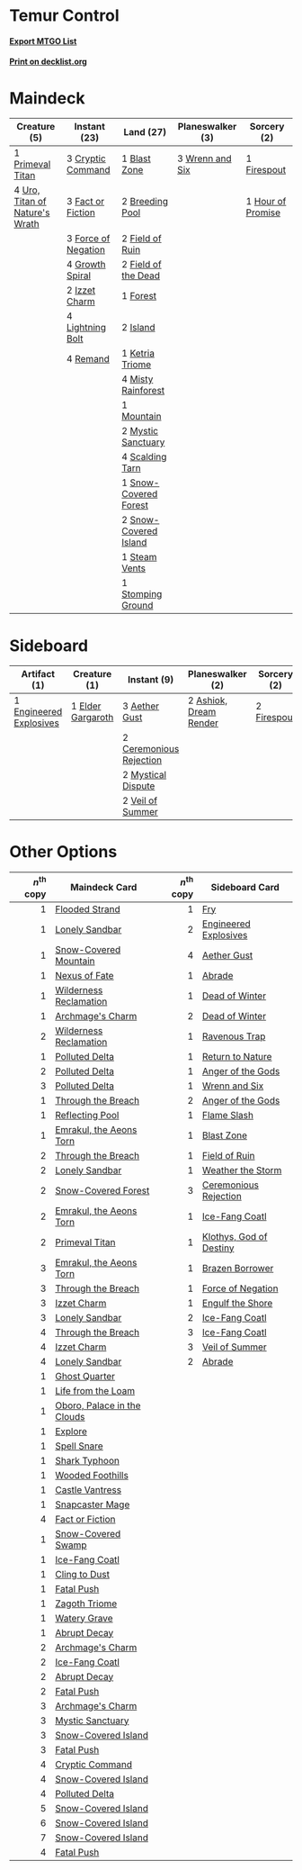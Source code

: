 # Temur Control

#### [Export MTGO List](../collection/Temur%20Control/Temur%20Control.txt)
#### [Print on decklist.org](http://decklist.org/?deckmain=1%09Blast%20Zone%0A2%09Breeding%20Pool%0A3%09Cryptic%20Command%0A3%09Fact%20or%20Fiction%0A2%09Field%20of%20Ruin%0A2%09Field%20of%20the%20Dead%0A1%09Firespout%0A3%09Force%20of%20Negation%0A1%09Forest%0A4%09Growth%20Spiral%0A1%09Hour%20of%20Promise%0A2%09Island%0A2%09Izzet%20Charm%0A1%09Ketria%20Triome%0A4%09Lightning%20Bolt%0A4%09Misty%20Rainforest%0A1%09Mountain%0A2%09Mystic%20Sanctuary%0A1%09Primeval%20Titan%0A4%09Remand%0A4%09Scalding%20Tarn%0A1%09Snow-Covered%20Forest%0A2%09Snow-Covered%20Island%0A1%09Steam%20Vents%0A1%09Stomping%20Ground%0A4%09Uro,%20Titan%20of%20Nature's%20Wrath%0A3%09Wrenn%20and%20Six&deckside=3%09Aether%20Gust%0A2%09Ashiok,%20Dream%20Render%0A2%09Ceremonious%20Rejection%0A1%09Elder%20Gargaroth%0A1%09Engineered%20Explosives%0A2%09Firespout%0A2%09Mystical%20Dispute%0A2%09Veil%20of%20Summer)
# Maindeck

|                                              Creature (5)                                               |                                         Instant (23)                                         |                                           Land (27)                                            |                                     Planeswalker (3)                                     |                                        Sorcery (2)                                         |
|---------------------------------------------------------------------------------------------------------|----------------------------------------------------------------------------------------------|------------------------------------------------------------------------------------------------|------------------------------------------------------------------------------------------|--------------------------------------------------------------------------------------------|
|1 [Primeval Titan](http://gatherer.wizards.com/Pages/Card/Details.aspx?multiverseid=438749)              |3 [Cryptic Command](http://gatherer.wizards.com/Pages/Card/Details.aspx?multiverseid=438614)  |1 [Blast Zone](http://gatherer.wizards.com/Pages/Card/Details.aspx?multiverseid=461171)         |3 [Wrenn and Six](http://gatherer.wizards.com/Pages/Card/Details.aspx?multiverseid=464166)|1 [Firespout](http://gatherer.wizards.com/Pages/Card/Details.aspx?multiverseid=247407)      |
|4 [Uro, Titan of Nature's Wrath](http://gatherer.wizards.com/Pages/Card/Details.aspx?multiverseid=476480)|3 [Fact or Fiction](http://gatherer.wizards.com/Pages/Card/Details.aspx?multiverseid=405223)  |2 [Breeding Pool](http://gatherer.wizards.com/Pages/Card/Details.aspx?multiverseid=97088)       |                                                                                          |1 [Hour of Promise](http://gatherer.wizards.com/Pages/Card/Details.aspx?multiverseid=430809)|
|                                                                                                         |3 [Force of Negation](http://gatherer.wizards.com/Pages/Card/Details.aspx?multiverseid=464001)|2 [Field of Ruin](http://gatherer.wizards.com/Pages/Card/Details.aspx?multiverseid=435415)      |                                                                                          |                                                                                            |
|                                                                                                         |4 [Growth Spiral](http://gatherer.wizards.com/Pages/Card/Details.aspx?multiverseid=457322)    |2 [Field of the Dead](http://gatherer.wizards.com/Pages/Card/Details.aspx?multiverseid=467001)  |                                                                                          |                                                                                            |
|                                                                                                         |2 [Izzet Charm](http://gatherer.wizards.com/Pages/Card/Details.aspx?multiverseid=338413)      |1 [Forest](http://gatherer.wizards.com/Pages/Card/Details.aspx?multiverseid=439860)             |                                                                                          |                                                                                            |
|                                                                                                         |4 [Lightning Bolt](http://gatherer.wizards.com/Pages/Card/Details.aspx?multiverseid=806)      |2 [Island](http://gatherer.wizards.com/Pages/Card/Details.aspx?multiverseid=439857)             |                                                                                          |                                                                                            |
|                                                                                                         |4 [Remand](http://gatherer.wizards.com/Pages/Card/Details.aspx?multiverseid=380255)           |1 [Ketria Triome](http://gatherer.wizards.com/Pages/Card/Details.aspx?multiverseid=479770)      |                                                                                          |                                                                                            |
|                                                                                                         |                                                                                              |4 [Misty Rainforest](http://gatherer.wizards.com/Pages/Card/Details.aspx?multiverseid=405102)   |                                                                                          |                                                                                            |
|                                                                                                         |                                                                                              |1 [Mountain](http://gatherer.wizards.com/Pages/Card/Details.aspx?multiverseid=439859)           |                                                                                          |                                                                                            |
|                                                                                                         |                                                                                              |2 [Mystic Sanctuary](http://gatherer.wizards.com/Pages/Card/Details.aspx?multiverseid=473209)   |                                                                                          |                                                                                            |
|                                                                                                         |                                                                                              |4 [Scalding Tarn](http://gatherer.wizards.com/Pages/Card/Details.aspx?multiverseid=405107)      |                                                                                          |                                                                                            |
|                                                                                                         |                                                                                              |1 [Snow-Covered Forest](http://gatherer.wizards.com/Pages/Card/Details.aspx?multiverseid=121192)|                                                                                          |                                                                                            |
|                                                                                                         |                                                                                              |2 [Snow-Covered Island](http://gatherer.wizards.com/Pages/Card/Details.aspx?multiverseid=121130)|                                                                                          |                                                                                            |
|                                                                                                         |                                                                                              |1 [Steam Vents](http://gatherer.wizards.com/Pages/Card/Details.aspx?multiverseid=405109)        |                                                                                          |                                                                                            |
|                                                                                                         |                                                                                              |1 [Stomping Ground](http://gatherer.wizards.com/Pages/Card/Details.aspx?multiverseid=405110)    |                                                                                          |                                                                                            |


# Sideboard

|                                          Artifact (1)                                           |                                        Creature (1)                                        |                                           Instant (9)                                            |                                        Planeswalker (2)                                         |                                     Sorcery (2)                                      |
|-------------------------------------------------------------------------------------------------|--------------------------------------------------------------------------------------------|--------------------------------------------------------------------------------------------------|-------------------------------------------------------------------------------------------------|--------------------------------------------------------------------------------------|
|1 [Engineered Explosives](http://gatherer.wizards.com/Pages/Card/Details.aspx?multiverseid=50139)|1 [Elder Gargaroth](http://gatherer.wizards.com/Pages/Card/Details.aspx?multiverseid=485502)|3 [Aether Gust](http://gatherer.wizards.com/Pages/Card/Details.aspx?multiverseid=466796)          |2 [Ashiok, Dream Render](http://gatherer.wizards.com/Pages/Card/Details.aspx?multiverseid=461155)|2 [Firespout](http://gatherer.wizards.com/Pages/Card/Details.aspx?multiverseid=247407)|
|                                                                                                 |                                                                                            |2 [Ceremonious Rejection](http://gatherer.wizards.com/Pages/Card/Details.aspx?multiverseid=417613)|                                                                                                 |                                                                                      |
|                                                                                                 |                                                                                            |2 [Mystical Dispute](http://gatherer.wizards.com/Pages/Card/Details.aspx?multiverseid=473020)     |                                                                                                 |                                                                                      |
|                                                                                                 |                                                                                            |2 [Veil of Summer](http://gatherer.wizards.com/Pages/Card/Details.aspx?multiverseid=466952)       |                                                                                                 |                                                                                      |


# Other Options

|*n*<sup>th</sup> copy|                                            Maindeck Card                                            |*n*<sup>th</sup> copy|                                          Sideboard Card                                          |
|--------------------:|-----------------------------------------------------------------------------------------------------|--------------------:|--------------------------------------------------------------------------------------------------|
|                    1|[Flooded Strand](http://gatherer.wizards.com/Pages/Card/Details.aspx?multiverseid=405098)            |                    1|[Fry](http://gatherer.wizards.com/Pages/Card/Details.aspx?multiverseid=466894)                    |
|                    1|[Lonely Sandbar](http://gatherer.wizards.com/Pages/Card/Details.aspx?multiverseid=376401)            |                    2|[Engineered Explosives](http://gatherer.wizards.com/Pages/Card/Details.aspx?multiverseid=50139)   |
|                    1|[Snow-Covered Mountain](http://gatherer.wizards.com/Pages/Card/Details.aspx?multiverseid=121233)     |                    4|[Aether Gust](http://gatherer.wizards.com/Pages/Card/Details.aspx?multiverseid=466796)            |
|                    1|[Nexus of Fate](http://gatherer.wizards.com/Pages/Card/Details.aspx?multiverseid=450253)             |                    1|[Abrade](http://gatherer.wizards.com/Pages/Card/Details.aspx?multiverseid=430772)                 |
|                    1|[Wilderness Reclamation](http://gatherer.wizards.com/Pages/Card/Details.aspx?multiverseid=457293)    |                    1|[Dead of Winter](http://gatherer.wizards.com/Pages/Card/Details.aspx?multiverseid=464034)         |
|                    1|[Archmage's Charm](http://gatherer.wizards.com/Pages/Card/Details.aspx?multiverseid=463989)          |                    2|[Dead of Winter](http://gatherer.wizards.com/Pages/Card/Details.aspx?multiverseid=464034)         |
|                    2|[Wilderness Reclamation](http://gatherer.wizards.com/Pages/Card/Details.aspx?multiverseid=457293)    |                    1|[Ravenous Trap](http://gatherer.wizards.com/Pages/Card/Details.aspx?multiverseid=197537)          |
|                    1|[Polluted Delta](http://gatherer.wizards.com/Pages/Card/Details.aspx?multiverseid=405104)            |                    1|[Return to Nature](http://gatherer.wizards.com/Pages/Card/Details.aspx?multiverseid=461102)       |
|                    2|[Polluted Delta](http://gatherer.wizards.com/Pages/Card/Details.aspx?multiverseid=405104)            |                    1|[Anger of the Gods](http://gatherer.wizards.com/Pages/Card/Details.aspx?multiverseid=438682)      |
|                    3|[Polluted Delta](http://gatherer.wizards.com/Pages/Card/Details.aspx?multiverseid=405104)            |                    1|[Wrenn and Six](http://gatherer.wizards.com/Pages/Card/Details.aspx?multiverseid=464166)          |
|                    1|[Through the Breach](http://gatherer.wizards.com/Pages/Card/Details.aspx?multiverseid=80250)         |                    2|[Anger of the Gods](http://gatherer.wizards.com/Pages/Card/Details.aspx?multiverseid=438682)      |
|                    1|[Reflecting Pool](http://gatherer.wizards.com/Pages/Card/Details.aspx?multiverseid=382342)           |                    1|[Flame Slash](http://gatherer.wizards.com/Pages/Card/Details.aspx?multiverseid=416914)            |
|                    1|[Emrakul, the Aeons Torn](http://gatherer.wizards.com/Pages/Card/Details.aspx?multiverseid=397905)   |                    1|[Blast Zone](http://gatherer.wizards.com/Pages/Card/Details.aspx?multiverseid=461171)             |
|                    2|[Through the Breach](http://gatherer.wizards.com/Pages/Card/Details.aspx?multiverseid=80250)         |                    1|[Field of Ruin](http://gatherer.wizards.com/Pages/Card/Details.aspx?multiverseid=435415)          |
|                    2|[Lonely Sandbar](http://gatherer.wizards.com/Pages/Card/Details.aspx?multiverseid=376401)            |                    1|[Weather the Storm](http://gatherer.wizards.com/Pages/Card/Details.aspx?multiverseid=464140)      |
|                    2|[Snow-Covered Forest](http://gatherer.wizards.com/Pages/Card/Details.aspx?multiverseid=121192)       |                    3|[Ceremonious Rejection](http://gatherer.wizards.com/Pages/Card/Details.aspx?multiverseid=417613)  |
|                    2|[Emrakul, the Aeons Torn](http://gatherer.wizards.com/Pages/Card/Details.aspx?multiverseid=397905)   |                    1|[Ice-Fang Coatl](http://gatherer.wizards.com/Pages/Card/Details.aspx?multiverseid=464152)         |
|                    2|[Primeval Titan](http://gatherer.wizards.com/Pages/Card/Details.aspx?multiverseid=438749)            |                    1|[Klothys, God of Destiny](http://gatherer.wizards.com/Pages/Card/Details.aspx?multiverseid=476471)|
|                    3|[Emrakul, the Aeons Torn](http://gatherer.wizards.com/Pages/Card/Details.aspx?multiverseid=397905)   |                    1|[Brazen Borrower](http://gatherer.wizards.com/Pages/Card/Details.aspx?multiverseid=473001)        |
|                    3|[Through the Breach](http://gatherer.wizards.com/Pages/Card/Details.aspx?multiverseid=80250)         |                    1|[Force of Negation](http://gatherer.wizards.com/Pages/Card/Details.aspx?multiverseid=464001)      |
|                    3|[Izzet Charm](http://gatherer.wizards.com/Pages/Card/Details.aspx?multiverseid=338413)               |                    1|[Engulf the Shore](http://gatherer.wizards.com/Pages/Card/Details.aspx?multiverseid=438445)       |
|                    3|[Lonely Sandbar](http://gatherer.wizards.com/Pages/Card/Details.aspx?multiverseid=376401)            |                    2|[Ice-Fang Coatl](http://gatherer.wizards.com/Pages/Card/Details.aspx?multiverseid=464152)         |
|                    4|[Through the Breach](http://gatherer.wizards.com/Pages/Card/Details.aspx?multiverseid=80250)         |                    3|[Ice-Fang Coatl](http://gatherer.wizards.com/Pages/Card/Details.aspx?multiverseid=464152)         |
|                    4|[Izzet Charm](http://gatherer.wizards.com/Pages/Card/Details.aspx?multiverseid=338413)               |                    3|[Veil of Summer](http://gatherer.wizards.com/Pages/Card/Details.aspx?multiverseid=466952)         |
|                    4|[Lonely Sandbar](http://gatherer.wizards.com/Pages/Card/Details.aspx?multiverseid=376401)            |                    2|[Abrade](http://gatherer.wizards.com/Pages/Card/Details.aspx?multiverseid=430772)                 |
|                    1|[Ghost Quarter](http://gatherer.wizards.com/Pages/Card/Details.aspx?multiverseid=389534)             |                     |                                                                                                  |
|                    1|[Life from the Loam](http://gatherer.wizards.com/Pages/Card/Details.aspx?multiverseid=338409)        |                     |                                                                                                  |
|                    1|[Oboro, Palace in the Clouds](http://gatherer.wizards.com/Pages/Card/Details.aspx?multiverseid=74206)|                     |                                                                                                  |
|                    1|[Explore](http://gatherer.wizards.com/Pages/Card/Details.aspx?multiverseid=451098)                   |                     |                                                                                                  |
|                    1|[Spell Snare](http://gatherer.wizards.com/Pages/Card/Details.aspx?multiverseid=446100)               |                     |                                                                                                  |
|                    1|[Shark Typhoon](http://gatherer.wizards.com/Pages/Card/Details.aspx?multiverseid=479587)             |                     |                                                                                                  |
|                    1|[Wooded Foothills](http://gatherer.wizards.com/Pages/Card/Details.aspx?multiverseid=405116)          |                     |                                                                                                  |
|                    1|[Castle Vantress](http://gatherer.wizards.com/Pages/Card/Details.aspx?multiverseid=473204)           |                     |                                                                                                  |
|                    1|[Snapcaster Mage](http://gatherer.wizards.com/Pages/Card/Details.aspx?multiverseid=227676)           |                     |                                                                                                  |
|                    4|[Fact or Fiction](http://gatherer.wizards.com/Pages/Card/Details.aspx?multiverseid=405223)           |                     |                                                                                                  |
|                    1|[Snow-Covered Swamp](http://gatherer.wizards.com/Pages/Card/Details.aspx?multiverseid=121256)        |                     |                                                                                                  |
|                    1|[Ice-Fang Coatl](http://gatherer.wizards.com/Pages/Card/Details.aspx?multiverseid=464152)            |                     |                                                                                                  |
|                    1|[Cling to Dust](http://gatherer.wizards.com/Pages/Card/Details.aspx?multiverseid=476338)             |                     |                                                                                                  |
|                    1|[Fatal Push](http://gatherer.wizards.com/Pages/Card/Details.aspx?multiverseid=423724)                |                     |                                                                                                  |
|                    1|[Zagoth Triome](http://gatherer.wizards.com/Pages/Card/Details.aspx?multiverseid=479779)             |                     |                                                                                                  |
|                    1|[Watery Grave](http://gatherer.wizards.com/Pages/Card/Details.aspx?multiverseid=405114)              |                     |                                                                                                  |
|                    1|[Abrupt Decay](http://gatherer.wizards.com/Pages/Card/Details.aspx?multiverseid=456061)              |                     |                                                                                                  |
|                    2|[Archmage's Charm](http://gatherer.wizards.com/Pages/Card/Details.aspx?multiverseid=463989)          |                     |                                                                                                  |
|                    2|[Ice-Fang Coatl](http://gatherer.wizards.com/Pages/Card/Details.aspx?multiverseid=464152)            |                     |                                                                                                  |
|                    2|[Abrupt Decay](http://gatherer.wizards.com/Pages/Card/Details.aspx?multiverseid=456061)              |                     |                                                                                                  |
|                    2|[Fatal Push](http://gatherer.wizards.com/Pages/Card/Details.aspx?multiverseid=423724)                |                     |                                                                                                  |
|                    3|[Archmage's Charm](http://gatherer.wizards.com/Pages/Card/Details.aspx?multiverseid=463989)          |                     |                                                                                                  |
|                    3|[Mystic Sanctuary](http://gatherer.wizards.com/Pages/Card/Details.aspx?multiverseid=473209)          |                     |                                                                                                  |
|                    3|[Snow-Covered Island](http://gatherer.wizards.com/Pages/Card/Details.aspx?multiverseid=121130)       |                     |                                                                                                  |
|                    3|[Fatal Push](http://gatherer.wizards.com/Pages/Card/Details.aspx?multiverseid=423724)                |                     |                                                                                                  |
|                    4|[Cryptic Command](http://gatherer.wizards.com/Pages/Card/Details.aspx?multiverseid=438614)           |                     |                                                                                                  |
|                    4|[Snow-Covered Island](http://gatherer.wizards.com/Pages/Card/Details.aspx?multiverseid=121130)       |                     |                                                                                                  |
|                    4|[Polluted Delta](http://gatherer.wizards.com/Pages/Card/Details.aspx?multiverseid=405104)            |                     |                                                                                                  |
|                    5|[Snow-Covered Island](http://gatherer.wizards.com/Pages/Card/Details.aspx?multiverseid=121130)       |                     |                                                                                                  |
|                    6|[Snow-Covered Island](http://gatherer.wizards.com/Pages/Card/Details.aspx?multiverseid=121130)       |                     |                                                                                                  |
|                    7|[Snow-Covered Island](http://gatherer.wizards.com/Pages/Card/Details.aspx?multiverseid=121130)       |                     |                                                                                                  |
|                    4|[Fatal Push](http://gatherer.wizards.com/Pages/Card/Details.aspx?multiverseid=423724)                |                     |                                                                                                  |

